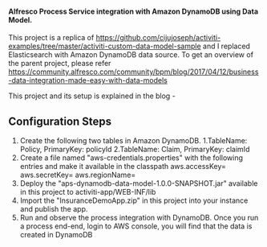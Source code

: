 #### Alfresco Process Service integration with Amazon DynamoDB using Data Model. 

This project is a replica of https://github.com/cijujoseph/activiti-examples/tree/master/activiti-custom-data-model-sample and I replaced Elasticsearch with Amazon DynamoDB data source. To get an overview of the parent project, please refer https://community.alfresco.com/community/bpm/blog/2017/04/12/business-data-integration-made-easy-with-data-models

This project and its setup is explained in the blog - 

## Configuration Steps
1. Create the following two tables in Amazon DynamoDB.
	1.TableName: Policy, PrimaryKey: policyId
	2.TableName: Claim, PrimaryKey: claimId
2. Create a file named "aws-credentials.properties" with the following entries and make it available in the classpath
	aws.accessKey=<your aws access key>
	aws.secretKey=<your aws secret key>
	aws.regionName=<aws region eg:us-east-1>
3. Deploy the "aps-dynamodb-data-model-1.0.0-SNAPSHOT.jar" available in this project to activiti-app/WEB-INF/lib
4. Import the "InsuranceDemoApp.zip" in this project into your instance and publish the app.
5. Run and observe the process integration with DynamoDB. Once you run a process end-end, login to AWS console, you will find that the data is created in DynamoDB

